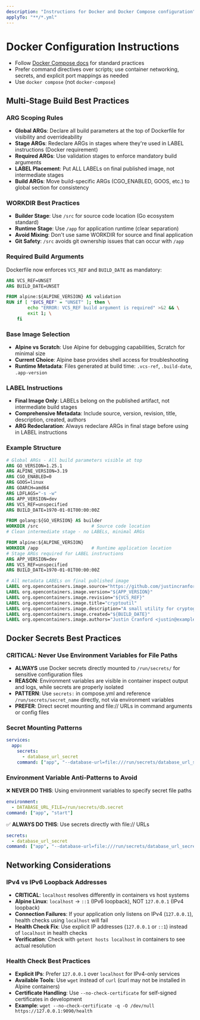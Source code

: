 ```yaml
---
description: "Instructions for Docker and Docker Compose configuration"
applyTo: "**/*.yml"
---
```

# Docker Configuration Instructions

- Follow [Docker Compose docs](https://docs.docker.com/compose/) for standard practices
- Prefer command directives over scripts; use container networking, secrets, and explicit port mappings as needed
- Use `docker compose` (not `docker-compose`)

## Multi-Stage Build Best Practices

### ARG Scoping Rules
- **Global ARGs**: Declare all build parameters at the top of Dockerfile for visibility and overrideability
- **Stage ARGs**: Redeclare ARGs in stages where they're used in LABEL instructions (Docker requirement)
- **Required ARGs**: Use validation stages to enforce mandatory build arguments
- **LABEL Placement**: Put ALL LABELs on final published image, not intermediate stages
- **Build ARGs**: Move build-specific ARGs (CGO_ENABLED, GOOS, etc.) to global section for consistency

### WORKDIR Best Practices
- **Builder Stage**: Use `/src` for source code location (Go ecosystem standard)
- **Runtime Stage**: Use `/app` for application runtime (clear separation)
- **Avoid Mixing**: Don't use same WORKDIR for source and final application
- **Git Safety**: `/src` avoids git ownership issues that can occur with `/app`

### Required Build Arguments
Dockerfile now enforces `VCS_REF` and `BUILD_DATE` as mandatory:

```dockerfile
ARG VCS_REF=UNSET
ARG BUILD_DATE=UNSET

FROM alpine:${ALPINE_VERSION} AS validation
RUN if [ "$VCS_REF" = "UNSET" ]; then \
        echo "ERROR: VCS_REF build argument is required" >&2 && \
        exit 1; \
    fi
```

### Base Image Selection
- **Alpine vs Scratch**: Use Alpine for debugging capabilities, Scratch for minimal size
- **Current Choice**: Alpine base provides shell access for troubleshooting
- **Runtime Metadata**: Files generated at build time: `.vcs-ref`, `.build-date`, `.app-version`

### LABEL Instructions
- **Final Image Only**: LABELs belong on the published artifact, not intermediate build stages
- **Comprehensive Metadata**: Include source, version, revision, title, description, created, authors
- **ARG Redeclaration**: Always redeclare ARGs in final stage before using in LABEL instructions

### Example Structure
```dockerfile
# Global ARGs - All build parameters visible at top
ARG GO_VERSION=1.25.1
ARG ALPINE_VERSION=3.19
ARG CGO_ENABLED=0
ARG GOOS=linux
ARG GOARCH=amd64
ARG LDFLAGS="-s -w"
ARG APP_VERSION=dev
ARG VCS_REF=unspecified
ARG BUILD_DATE=1970-01-01T00:00:00Z

FROM golang:${GO_VERSION} AS builder
WORKDIR /src                    # Source code location
# Clean intermediate stage - no LABELs, minimal ARGs

FROM alpine:${ALPINE_VERSION}
WORKDIR /app                    # Runtime application location
# Stage ARGs required for LABEL instructions
ARG APP_VERSION=dev
ARG VCS_REF=unspecified
ARG BUILD_DATE=1970-01-01T00:00:00Z

# All metadata LABELs on final published image
LABEL org.opencontainers.image.source="https://github.com/justincranford/cryptoutil"
LABEL org.opencontainers.image.version="${APP_VERSION}"
LABEL org.opencontainers.image.revision="${VCS_REF}"
LABEL org.opencontainers.image.title="cryptoutil"
LABEL org.opencontainers.image.description="A small utility for cryptographic key and certificate operations"
LABEL org.opencontainers.image.created="${BUILD_DATE}"
LABEL org.opencontainers.image.authors="Justin Cranford <justin@example.com>"
```

## Docker Secrets Best Practices

### CRITICAL: Never Use Environment Variables for File Paths
- **ALWAYS** use Docker secrets directly mounted to `/run/secrets/` for sensitive configuration files
- **REASON**: Environment variables are visible in container inspect output and logs, while secrets are properly isolated
- **PATTERN**: Use `secrets:` in compose.yml and reference `/run/secrets/secret_name` directly, not via environment variables
- **PREFER**: Direct secret mounting and file:// URLs in command arguments or config files

### Secret Mounting Patterns
```yaml
services:
  app:
    secrets:
      - database_url_secret
    command: ["app", "--database-url=file:///run/secrets/database_url_secret"]
```

### Environment Variable Anti-Patterns to Avoid
❌ **NEVER DO THIS**: Using environment variables to specify secret file paths
```yaml
environment:
  - DATABASE_URL_FILE=/run/secrets/db.secret
command: ["app", "start"]
```

✅ **ALWAYS DO THIS**: Use secrets directly with file:// URLs
```yaml
secrets:
  - database_url_secret
command: ["app", "--database-url=file:///run/secrets/database_url_secret"]
```

## Networking Considerations

### IPv4 vs IPv6 Loopback Addresses
- **CRITICAL**: `localhost` resolves differently in containers vs host systems
- **Alpine Linux**: `localhost` → `::1` (IPv6 loopback), NOT `127.0.0.1` (IPv4 loopback)
- **Connection Failures**: If your application only listens on IPv4 (`127.0.0.1`), health checks using `localhost` will fail
- **Health Check Fix**: Use explicit IP addresses (`127.0.0.1` or `::1`) instead of `localhost` in health checks
- **Verification**: Check with `getent hosts localhost` in containers to see actual resolution

### Health Check Best Practices
- **Explicit IPs**: Prefer `127.0.0.1` over `localhost` for IPv4-only services
- **Available Tools**: Use `wget` instead of `curl` (curl may not be installed in Alpine containers)
- **Certificate Handling**: Use `--no-check-certificate` for self-signed certificates in development
- **Example**: `wget --no-check-certificate -q -O /dev/null https://127.0.0.1:9090/health`
